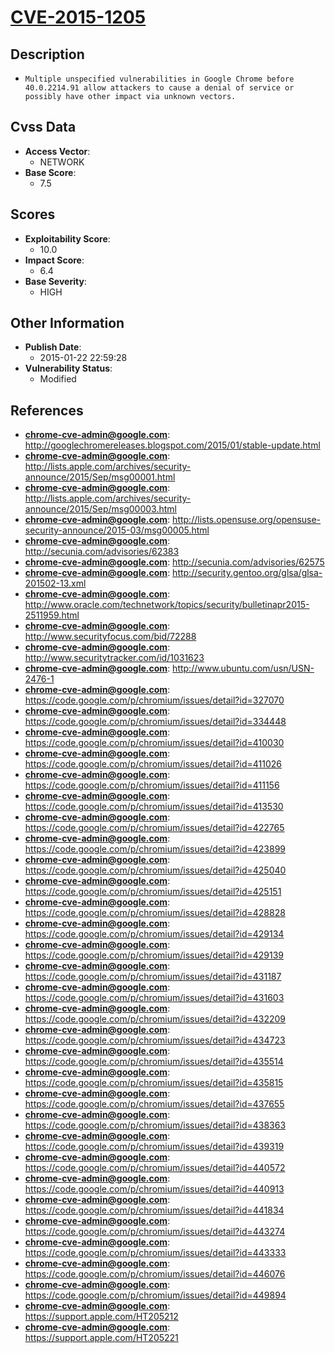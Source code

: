 
# [CVE-2015-1205](https://cve.mitre.org/cgi-bin/cvename.cgi?name=CVE-2015-1205)

## Description

- `Multiple unspecified vulnerabilities in Google Chrome before 40.0.2214.91 allow attackers to cause a denial of service or possibly have other impact via unknown vectors.`

## Cvss Data

- **Access Vector**:
  - NETWORK
- **Base Score**:
  - 7.5

## Scores

- **Exploitability Score**:
  - 10.0
- **Impact Score**:
  - 6.4
- **Base Severity**:
  - HIGH

## Other Information

- **Publish Date**:
  - 2015-01-22 22:59:28
- **Vulnerability Status**:
  - Modified

## References

- **chrome-cve-admin@google.com**: http://googlechromereleases.blogspot.com/2015/01/stable-update.html
- **chrome-cve-admin@google.com**: http://lists.apple.com/archives/security-announce/2015/Sep/msg00001.html
- **chrome-cve-admin@google.com**: http://lists.apple.com/archives/security-announce/2015/Sep/msg00003.html
- **chrome-cve-admin@google.com**: http://lists.opensuse.org/opensuse-security-announce/2015-03/msg00005.html
- **chrome-cve-admin@google.com**: http://secunia.com/advisories/62383
- **chrome-cve-admin@google.com**: http://secunia.com/advisories/62575
- **chrome-cve-admin@google.com**: http://security.gentoo.org/glsa/glsa-201502-13.xml
- **chrome-cve-admin@google.com**: http://www.oracle.com/technetwork/topics/security/bulletinapr2015-2511959.html
- **chrome-cve-admin@google.com**: http://www.securityfocus.com/bid/72288
- **chrome-cve-admin@google.com**: http://www.securitytracker.com/id/1031623
- **chrome-cve-admin@google.com**: http://www.ubuntu.com/usn/USN-2476-1
- **chrome-cve-admin@google.com**: https://code.google.com/p/chromium/issues/detail?id=327070
- **chrome-cve-admin@google.com**: https://code.google.com/p/chromium/issues/detail?id=334448
- **chrome-cve-admin@google.com**: https://code.google.com/p/chromium/issues/detail?id=410030
- **chrome-cve-admin@google.com**: https://code.google.com/p/chromium/issues/detail?id=411026
- **chrome-cve-admin@google.com**: https://code.google.com/p/chromium/issues/detail?id=411156
- **chrome-cve-admin@google.com**: https://code.google.com/p/chromium/issues/detail?id=413530
- **chrome-cve-admin@google.com**: https://code.google.com/p/chromium/issues/detail?id=422765
- **chrome-cve-admin@google.com**: https://code.google.com/p/chromium/issues/detail?id=423899
- **chrome-cve-admin@google.com**: https://code.google.com/p/chromium/issues/detail?id=425040
- **chrome-cve-admin@google.com**: https://code.google.com/p/chromium/issues/detail?id=425151
- **chrome-cve-admin@google.com**: https://code.google.com/p/chromium/issues/detail?id=428828
- **chrome-cve-admin@google.com**: https://code.google.com/p/chromium/issues/detail?id=429134
- **chrome-cve-admin@google.com**: https://code.google.com/p/chromium/issues/detail?id=429139
- **chrome-cve-admin@google.com**: https://code.google.com/p/chromium/issues/detail?id=431187
- **chrome-cve-admin@google.com**: https://code.google.com/p/chromium/issues/detail?id=431603
- **chrome-cve-admin@google.com**: https://code.google.com/p/chromium/issues/detail?id=432209
- **chrome-cve-admin@google.com**: https://code.google.com/p/chromium/issues/detail?id=434723
- **chrome-cve-admin@google.com**: https://code.google.com/p/chromium/issues/detail?id=435514
- **chrome-cve-admin@google.com**: https://code.google.com/p/chromium/issues/detail?id=435815
- **chrome-cve-admin@google.com**: https://code.google.com/p/chromium/issues/detail?id=437655
- **chrome-cve-admin@google.com**: https://code.google.com/p/chromium/issues/detail?id=438363
- **chrome-cve-admin@google.com**: https://code.google.com/p/chromium/issues/detail?id=439319
- **chrome-cve-admin@google.com**: https://code.google.com/p/chromium/issues/detail?id=440572
- **chrome-cve-admin@google.com**: https://code.google.com/p/chromium/issues/detail?id=440913
- **chrome-cve-admin@google.com**: https://code.google.com/p/chromium/issues/detail?id=441834
- **chrome-cve-admin@google.com**: https://code.google.com/p/chromium/issues/detail?id=443274
- **chrome-cve-admin@google.com**: https://code.google.com/p/chromium/issues/detail?id=443333
- **chrome-cve-admin@google.com**: https://code.google.com/p/chromium/issues/detail?id=446076
- **chrome-cve-admin@google.com**: https://code.google.com/p/chromium/issues/detail?id=449894
- **chrome-cve-admin@google.com**: https://support.apple.com/HT205212
- **chrome-cve-admin@google.com**: https://support.apple.com/HT205221

